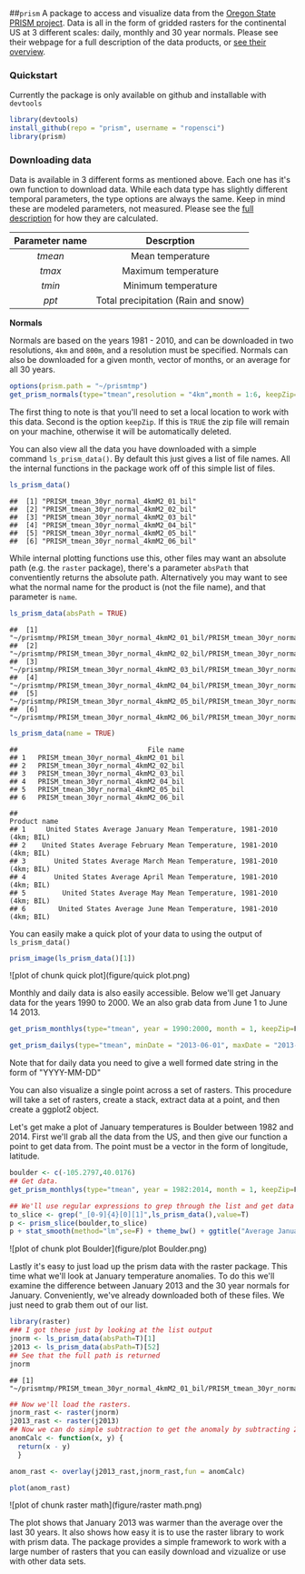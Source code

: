 ##`prism`
A package to access and visualize data from the [Oregon State PRISM project](http://www.prism.oregonstate.edu/).  Data is all in the form of gridded rasters for the continental US at 3 different scales: daily, monthly and 30 year normals.  Please see their webpage for a full description of the data products, or [see their overview](http://www.prism.oregonstate.edu/documents/PRISM_datasets_aug2013.pdf).

### Quickstart
Currently the package is only available on github and installable with `devtools`

```r
library(devtools)
install_github(repo = "prism", username = "ropensci")
library(prism)
```

### Downloading data

Data is available in 3 different forms as mentioned above.  Each one has it's own function to download data. While each data type has slightly different temporal parameters, the type options are always the same.  Keep in mind these are modeled parameters, not measured.  Please see the [full description](http://www.prism.oregonstate.edu/documents/Daly2008_PhysiographicMapping_IntJnlClim.pdf) for how they are calculated.

| Parameter name| Descrption           |
|:---------------:|:-------------:|
| *tmean*      | Mean temperature | 
| *tmax*      | Maximum temperature      | 
| *tmin* | Minimum temperature      |
| *ppt*  | Total precipitation (Rain and snow)|

**Normals**

Normals are based on the years 1981 - 2010, and can be downloaded in two resolutions, `4km` and `800m`, and a resolution must be specified.  Normals can also be downloaded for a given month, vector of months, or an average for all 30 years. 


```r
options(prism.path = "~/prismtmp")
get_prism_normals(type="tmean",resolution = "4km",month = 1:6, keepZip=F)
```

The first thing to note is that you'll need to set a local location to work with this data.  Second is the option `keepZip`.  If this is `TRUE` the zip file will remain on your machine, otherwise it will be automatically deleted.

You can also view all the data you have downloaded with a simple command `ls_prism_data()`.  By default this just gives a list of file names.  All the internal functions in the package work off of this simple list of files.  

```r
ls_prism_data()
```

```
##  [1] "PRISM_tmean_30yr_normal_4kmM2_01_bil" 
##  [2] "PRISM_tmean_30yr_normal_4kmM2_02_bil" 
##  [3] "PRISM_tmean_30yr_normal_4kmM2_03_bil" 
##  [4] "PRISM_tmean_30yr_normal_4kmM2_04_bil" 
##  [5] "PRISM_tmean_30yr_normal_4kmM2_05_bil" 
##  [6] "PRISM_tmean_30yr_normal_4kmM2_06_bil" 

```

While internal plotting functions use this, other files may want an absolute path (e.g. the `raster` package), there's a parameter `absPath` that conventiently returns the absolute path.  Alternatively you may want to see what the normal name for the product is (not the file name), and that parameter is `name`.

```r
ls_prism_data(absPath = TRUE)
```

```
##  [1] "~/prismtmp/PRISM_tmean_30yr_normal_4kmM2_01_bil/PRISM_tmean_30yr_normal_4kmM2_01_bil.bil"  
##  [2] "~/prismtmp/PRISM_tmean_30yr_normal_4kmM2_02_bil/PRISM_tmean_30yr_normal_4kmM2_02_bil.bil"  
##  [3] "~/prismtmp/PRISM_tmean_30yr_normal_4kmM2_03_bil/PRISM_tmean_30yr_normal_4kmM2_03_bil.bil"  
##  [4] "~/prismtmp/PRISM_tmean_30yr_normal_4kmM2_04_bil/PRISM_tmean_30yr_normal_4kmM2_04_bil.bil"  
##  [5] "~/prismtmp/PRISM_tmean_30yr_normal_4kmM2_05_bil/PRISM_tmean_30yr_normal_4kmM2_05_bil.bil"  
##  [6] "~/prismtmp/PRISM_tmean_30yr_normal_4kmM2_06_bil/PRISM_tmean_30yr_normal_4kmM2_06_bil.bil"
```

```r
ls_prism_data(name = TRUE)
```

```
##                                File name
## 1   PRISM_tmean_30yr_normal_4kmM2_01_bil
## 2   PRISM_tmean_30yr_normal_4kmM2_02_bil
## 3   PRISM_tmean_30yr_normal_4kmM2_03_bil
## 4   PRISM_tmean_30yr_normal_4kmM2_04_bil
## 5   PRISM_tmean_30yr_normal_4kmM2_05_bil
## 6   PRISM_tmean_30yr_normal_4kmM2_06_bil

##                                                               Product name
## 1     United States Average January Mean Temperature, 1981-2010 (4km; BIL)
## 2    United States Average February Mean Temperature, 1981-2010 (4km; BIL)
## 3       United States Average March Mean Temperature, 1981-2010 (4km; BIL)
## 4       United States Average April Mean Temperature, 1981-2010 (4km; BIL)
## 5         United States Average May Mean Temperature, 1981-2010 (4km; BIL)
## 6        United States Average June Mean Temperature, 1981-2010 (4km; BIL)
```

You can easily make a quick plot of your data to using the output of `ls_prism_data()`


```r
prism_image(ls_prism_data()[1])
```

![plot of chunk quick plot](figure/quick plot.png) 

Monthly and daily data is also easily accessible. Below we'll get January data for the years 1990 to 2000. We an also grab data from June 1 to June 14 2013.


```r
get_prism_monthlys(type="tmean", year = 1990:2000, month = 1, keepZip=F)
```

```r
get_prism_dailys(type="tmean", minDate = "2013-06-01", maxDate = "2013-06-14", keepZip=F)
```

Note that for daily data you need to give a well formed date string in the form of "YYYY-MM-DD"

You can also visualize a single point across a set of rasters.  This procedure will take a set of rasters, create a stack, extract data at a point, and then create a ggplot2 object.

Let's get make a plot of January temperatures is Boulder between 1982 and 2014.  First we'll grab all the data from the US, and then give our function a point to get data from.  The point must be a vector in the form of longitude, latitude.


```r
boulder <- c(-105.2797,40.0176)
## Get data.
get_prism_monthlys(type="tmean", year = 1982:2014, month = 1, keepZip=F)
```


```r
## We'll use regular expressions to grep through the list and get data only from the month of January
to_slice <- grep("_[0-9]{4}[0][1]",ls_prism_data(),value=T)
p <- prism_slice(boulder,to_slice)
p + stat_smooth(method="lm",se=F) + theme_bw() + ggtitle("Average January temperature in Boulder, CO 1982-2014")
```

![plot of chunk plot Boulder](figure/plot Boulder.png) 

Lastly it's easy to just load up the prism data with the raster package.  This time what we'll look at January temperature anomalies.  To do this we'll examine the difference between January 2013 and the 30 year normals for January.  Conveniently, we've already downloaded both of these files.  We just need to grab them out of our list.


```r
library(raster)
### I got these just by looking at the list output
jnorm <- ls_prism_data(absPath=T)[1]
j2013 <- ls_prism_data(absPath=T)[52]
## See that the full path is returned
jnorm
```

```
## [1] "~/prismtmp/PRISM_tmean_30yr_normal_4kmM2_01_bil/PRISM_tmean_30yr_normal_4kmM2_01_bil.bil"
```

```r
## Now we'll load the rasters.
jnorm_rast <- raster(jnorm)
j2013_rast <- raster(j2013)
## Now we can do simple subtraction to get the anomaly by subtracting 2014 from the 30 year normal map
anomCalc <- function(x, y) {
  return(x - y)
  }

anom_rast <- overlay(j2013_rast,jnorm_rast,fun = anomCalc)

plot(anom_rast)
```

![plot of chunk raster math](figure/raster math.png) 

The plot shows that January 2013 was warmer than the average over the last 30 years.  It also shows how easy it is to use the raster library to work with prism data.  The package provides a simple framework to work with a large number of rasters that you can easily download and vizualize or use with other data sets.



